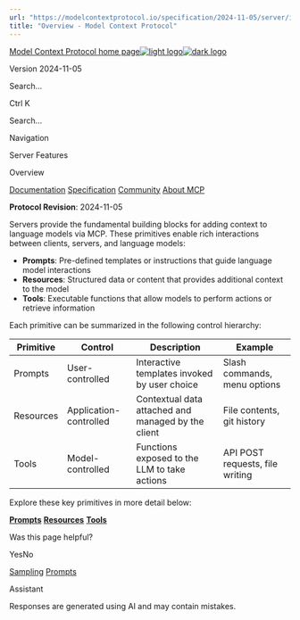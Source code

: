 ```yaml
---
url: "https://modelcontextprotocol.io/specification/2024-11-05/server/index"
title: "Overview - Model Context Protocol"
---
```


[Model Context Protocol home page![light logo](https://mintlify.s3.us-west-1.amazonaws.com/mcp/logo/light.svg)![dark logo](https://mintlify.s3.us-west-1.amazonaws.com/mcp/logo/dark.svg)](https://modelcontextprotocol.io/)

Version 2024-11-05

Search...

Ctrl K

Search...

Navigation

Server Features

Overview

[Documentation](https://modelcontextprotocol.io/docs/getting-started/intro) [Specification](https://modelcontextprotocol.io/specification/2025-06-18) [Community](https://modelcontextprotocol.io/community/communication) [About MCP](https://modelcontextprotocol.io/about)

**Protocol Revision**: 2024-11-05

Servers provide the fundamental building blocks for adding context to language models via
MCP. These primitives enable rich interactions between clients, servers, and language
models:

- **Prompts**: Pre-defined templates or instructions that guide language model
interactions
- **Resources**: Structured data or content that provides additional context to the model
- **Tools**: Executable functions that allow models to perform actions or retrieve
information

Each primitive can be summarized in the following control hierarchy:

| Primitive | Control | Description | Example |
| --- | --- | --- | --- |
| Prompts | User-controlled | Interactive templates invoked by user choice | Slash commands, menu options |
| Resources | Application-controlled | Contextual data attached and managed by the client | File contents, git history |
| Tools | Model-controlled | Functions exposed to the LLM to take actions | API POST requests, file writing |

Explore these key primitives in more detail below:

[**Prompts**](https://modelcontextprotocol.io/specification/2024-11-05/server/prompts) [**Resources**](https://modelcontextprotocol.io/specification/2024-11-05/server/resources) [**Tools**](https://modelcontextprotocol.io/specification/2024-11-05/server/tools)

Was this page helpful?

YesNo

[Sampling](https://modelcontextprotocol.io/specification/2024-11-05/client/sampling) [Prompts](https://modelcontextprotocol.io/specification/2024-11-05/server/prompts)

Assistant

Responses are generated using AI and may contain mistakes.